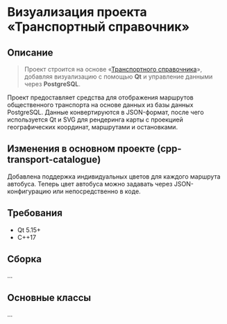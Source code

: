 # Визуализация проекта «Транспортный справочник»  
## Описание

> Проект строится на основе «[Транспортного справочника](https://github.com/burakshaevn/cpp-transport-catalogue "Основной проект транспортного справочника")», добавляя визуализацию с помощью **Qt** и управление данными через **PostgreSQL**.

Проект  предоставляет средства для отображения маршрутов общественного транспорта на основе данных из базы данных PostgreSQL. Данные конвертируются в JSON-формат, после чего используется Qt и SVG для рендеринга карты с проекцией географических координат, маршрутами и остановками.

## Изменения в основном проекте (cpp-transport-catalogue)
Добавлена поддержка индивидуальных цветов для каждого маршрута автобуса. Теперь цвет автобуса можно задавать через JSON-конфигурацию или непосредственно в коде.

## Требования
- Qt 5.15+
- C++17

## Сборка
...

## Основные классы
...
